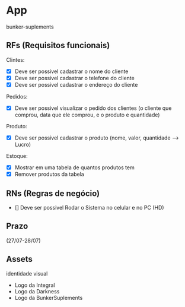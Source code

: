 # App

bunker-suplements

## RFs (Requisitos funcionais)

Clintes:

- [x] Deve ser possivel cadastrar o nome do cliente
- [x] Deve ser possivel cadastrar o telefone do cliente
- [x] Deve ser possivel cadastrar o endereço do cliente

Pedidos:

- [x] Deve ser possivel visualizar o pedido dos clientes (o cliente que comprou,
      data que ele comprou, e o produto e quantidade)

Produto:

- [x] Deve ser possivel cadastrar o produto (nome, valor, quantidade --> Lucro)

Estoque:

- [x] Mostrar em uma tabela de quantos produtos tem
- [x] Remover produtos da tabela

## RNs (Regras de negócio)

- [] Deve ser possivel Rodar o Sistema no celular e no PC (HD)

## Prazo

(27/07-28/07)

## Assets

identidade visual

- Logo da Integral
- Logo da Darkness
- Logo da BunkerSuplements
